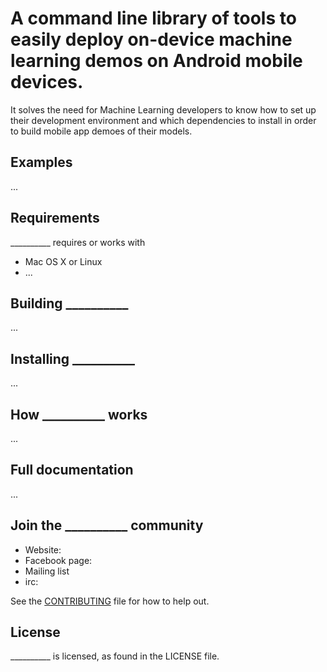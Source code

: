 
# A command line library of tools to easily deploy on-device machine learning demos on Android mobile devices.
It solves the need for Machine Learning developers to know how to set up their development environment and which dependencies to install in order to build mobile app demoes of their models.

## Examples
...

## Requirements
__________ requires or works with
* Mac OS X or Linux
* ...

## Building __________
...

## Installing __________
...

## How __________ works
...

## Full documentation
...

## Join the __________ community
* Website:
* Facebook page:
* Mailing list
* irc:

See the [CONTRIBUTING](CONTRIBUTING.md) file for how to help out.

## License
__________ is <YOUR LICENSE HERE> licensed, as found in the LICENSE file.
